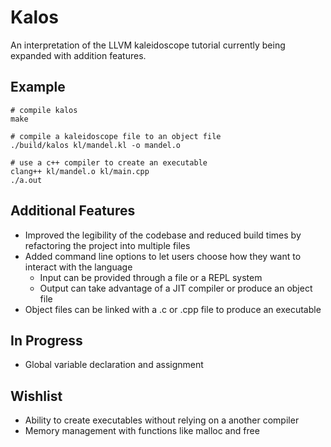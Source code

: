 # Kalos
An interpretation of the LLVM kaleidoscope tutorial currently being expanded with addition features.

## Example
```
# compile kalos
make

# compile a kaleidoscope file to an object file
./build/kalos kl/mandel.kl -o mandel.o

# use a c++ compiler to create an executable
clang++ kl/mandel.o kl/main.cpp
./a.out
```

## Additional Features
- Improved the legibility of the codebase and reduced build times by refactoring the project into multiple files
- Added command line options to let users choose how they want to interact with the language
  - Input can be provided through a file or a REPL system
  - Output can take advantage of a JIT compiler or produce an object file
- Object files can be linked with a .c or .cpp file to produce an executable

## In Progress
- Global variable declaration and assignment

## Wishlist
- Ability to create executables without relying on a another compiler
- Memory management with functions like malloc and free
